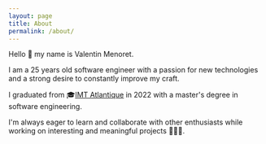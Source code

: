 ```yaml
---
layout: page
title: About
permalink: /about/
---
```


Hello 👋 my name is Valentin Menoret.

I am a 25 years old software engineer with a passion for new technologies and a strong desire to constantly improve my craft.

I graduated from 🎓[IMT Atlantique][imt-a] in 2022 with a master's degree in software engineering.

I'm always eager to learn and collaborate with other enthusiasts while working on interesting and meaningful projects 👨🏻‍💻.

[imt-a]: https://www.imt-atlantique.fr/fr
